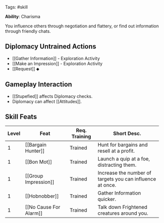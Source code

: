 Tags: #skill 

**Ability**: Charisma

You influence others through negotiation and flattery, or find out information through friendly chats.

## Diplomacy Untrained Actions

- [[Gather Information]] - Exploration Activity
- [[Make an Impression]] - Exploration Activity
- [[Request]] ⬥

## Gameplay Interaction

- [[Stupefied]] affects Diplomacy checks.
- Diplomacy can affect [[Attitudes]].

## Skill Feats

| Level | Feat                   | Req. Training | Short Desc.                                               |
| ----- | ---------------------- | ------------- | --------------------------------------------------------- |
| 1     | [[Bargain Hunter]]     | Trained       | Hunt for bargains and resell at a profit.                 |
| 1     | [[Bon Mot]]            | Trained       | Launch a quip at a foe, distracting them.                 |
| 1     | [[Group Impression]]   | Trained       | Increase the number of targets you can influence at once. |
| 1     | [[Hobnobber]]          | Trained       | Gather Information quicker.                               |
| 1     | [[No Cause For Alarm]] | Trained       | Talk down Frightened creatures around you.                |




  
